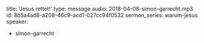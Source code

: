 title: 'Jesus rettet!'
type: message
audio: 2018-04-08-simon-garrecht.mp3
id: 8b5a4ad8-a208-46c9-acd1-027cc94f0532
sermon_series: warum-jesus
speaker:
  - simon-garrecht
